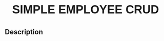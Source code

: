 <!DOCTYPE html>
<html lang="en">
<head>
    <link href="https://fonts.googleapis.com/css2?family=Titillium+Web:wght@400;700&display=swap" rel="stylesheet">
    <style>
        .center-text {
            text-align: center;
            font-family: 'Titillium Web', sans-serif;
            font-size: 36px;
        }
    </style>
</head>
<body>
    <p class="center-text">
        <strong>SIMPLE EMPLOYEE CRUD</strong>
    </p>
</body>
</html>

## Description
